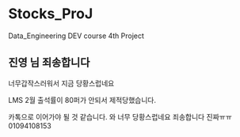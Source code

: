 # Stocks_ProJ
Data_Engineering DEV course 4th Project


## 진영 님 죄송합니다

너무갑작스러워서 지금 당황스럽네요

LMS 2월 출석률이 80퍼가 안되서 
제적당했습니다.

카톡으로 이어가야 될 것 같습니다.
와 너무 당황스럽네요
죄송합니다 진짜ㅠㅠ
01094108153
